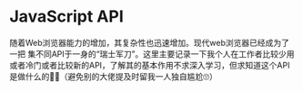 # JavaScript API 

随着Web浏览器能力的增加，其复杂性也迅速增加。现代web浏览器已经成为了一把 集不同API于一身的“瑞士军刀”。这里主要记录一下我个人在工作者比较少用或者冷门或者比较新的API，了解其的基本作用不求深入学习，但求知道这个API是做什么的🍂🎃（避免别的大佬提及时留我一人独自尴尬🙄）
